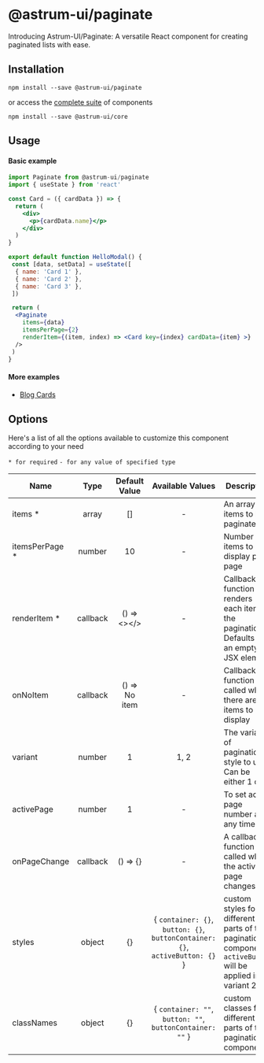 # @astrum-ui/paginate

Introducing Astrum-UI/Paginate: A versatile React component for creating paginated lists with ease.

## Installation

```
npm install --save @astrum-ui/paginate
```

or access the [complete suite](https://www.npmjs.com/package/@astrum-ui/core) of components

```
npm install --save @astrum-ui/core
```

## Usage

#### Basic example

```jsx
import Paginate from @astrum-ui/paginate
import { useState } from 'react'

const Card = ({ cardData }) => {
  return (
    <div>
      <p>{cardData.name}</p>
    </div>
  )
}

export default function HelloModal() {
 const [data, setData] = useState([
  { name: 'Card 1' },
  { name: 'Card 2' },
  { name: 'Card 3' },
 ])

 return (
  <Paginate
    items={data}
    itemsPerPage={2}
    renderItem={(item, index) => <Card key={index} cardData={item} >}
  />
 )
}

```

#### More examples

- [Blog Cards](https://stackblitz.com/edit/vitejs-vite-z8kb2c?file=src%2FApp.tsx)

## Options

Here's a list of all the options available to customize this component according to your need

<span>`* for required`</span>
<span>`- for any value of specified type`</span>

| Name            |   Type   | Default Value |                               Available Values                               | Description                                                                                                |
| --------------- | :------: | :-----------: | :--------------------------------------------------------------------------: | ---------------------------------------------------------------------------------------------------------- |
| items \*        |  array   |      []       |                                      -                                       | An array of items to be paginated                                                                          |
| itemsPerPage \* |  number  |      10       |                                      -                                       | Number of items to display per page                                                                        |
| renderItem \*   | callback |  () => <></>  |                                      -                                       | Callback function that renders each item in the pagination. Defaults to an empty JSX element               |
| onNoItem        | callback | () => No item |                                      -                                       | Callback function called when there are no items to display                                                |
| variant         |  number  |       1       |                                     1, 2                                     | The variant of pagination style to use. Can be either 1 or 2                                               |
| activePage      |  number  |       1       |                                      -                                       | To set active page number at any time                                                                      |
| onPageChange    | callback |   () => {}    |                                      -                                       | A callback function called when the active page changes                                                    |
| styles          |  object  |      {}       | { `container: {}`, `button: {}`, `buttonContainer: {}`, `activeButton: {}` } | custom styles for different parts of the pagination component. `activeButton` will be applied in variant 2 |
| classNames      |  object  |      {}       |           { `container: ""`, `button: ""`, `buttonContainer: ""` }           | custom classes for different parts of the pagination component                                             |
